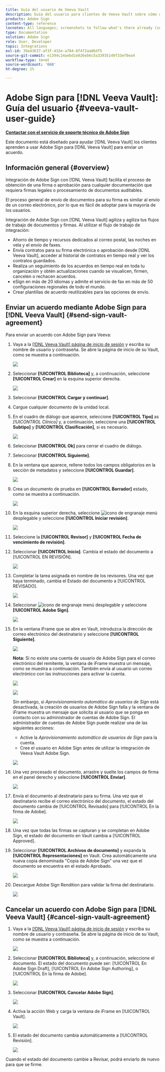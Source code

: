 ```yaml
---
title: Guía del usuario de Veeva Vault
description: Guía del usuario para clientes de Veeva Vault sobre cómo utilizar la integración de Adobe Sign con Veeva
products: Adobe Sign
content-type: reference
locnotes: All languages; screenshots to follow what's there already (seems there is a mix within a given language version of the article)
type: Documentation
solution: Adobe Sign
role: User, Developer
topic: Integrations
exl-id: 39a43637-af3f-432e-a784-8f472aa86df5
source-git-commit: e1394c24aebd1e026eb6c5a33935149f33ef8ea4
workflow-type: tm+mt
source-wordcount: '668'
ht-degree: 1%

---
```


# Adobe Sign para [!DNL Veeva Vault]: Guía del usuario {#veeva-vault-user-guide}

[**Contactar con el servicio de soporte técnico de Adobe Sign**](https://adobe.com/go/adobesign-support-center_es)

Este documento está diseñado para ayudar [!DNL Veeva Vault] los clientes aprenden a usar Adobe Sign para [!DNL Veeva Vault] para enviar un acuerdo.

## Información general {#overview}

Integración de Adobe Sign con [!DNL Veeva Vault] facilita el proceso de obtención de una firma o aprobación para cualquier documentación que requiera firmas legales o procesamiento de documentos auditables.

El proceso general de envío de documentos para su firma es similar al envío de un correo electrónico, por lo que es fácil de adoptar para la mayoría de los usuarios.

Integración de Adobe Sign con [!DNL Veeva Vault] agiliza y agiliza tus flujos de trabajo de documentos y firmas. Al utilizar el flujo de trabajo de integración:

* Ahorro de tiempo y recursos dedicados al correo postal, las noches en vela y el envío de faxes.
* Envía contratos para su firma electrónica o aprobación desde [!DNL Veeva Vault], acceder al historial de contratos en tiempo real y ver los contratos guardados.
* Realiza un seguimiento de los acuerdos en tiempo real en toda tu organización y obtén actualizaciones cuando se visualicen, firmen, cancelen o rechacen acuerdos.
* eSign en más de 20 idiomas y admite el servicio de fax en más de 50 configuraciones regionales de todo el mundo.
* Crear plantillas de acuerdo reutilizables para las opciones de envío.

## Enviar un acuerdo mediante Adobe Sign para [!DNL Veeva Vault] {#send-sign-vault-agreement}

Para enviar un acuerdo con Adobe Sign para Veeva:

1. Vaya a la [[!DNL Veeva Vault] página de inicio de sesión](https://login.veevavault.com/) y escriba su nombre de usuario y contraseña. Se abre la página de inicio de su Vault, como se muestra a continuación.

   ![](images/vault-home.png)

1. Seleccionar **[!UICONTROL Biblioteca]** y, a continuación, seleccione **[!UICONTROL Crear]** en la esquina superior derecha.

   ![](images/create-library.png)

1. Seleccionar **[!UICONTROL Cargar y continuar]**.

1. Cargue cualquier documento de la unidad local.

1. En el cuadro de diálogo que aparece, seleccione **[!UICONTROL Tipo]** as *[!UICONTROL Clínico]* y, a continuación, seleccione una **[!UICONTROL Subtipo]** y **[!UICONTROL Clasificación]**, si es necesario.

   ![](images/choose-document-type.png)

1. Seleccionar **[!UICONTROL Ok]** para cerrar el cuadro de diálogo.

1. Seleccionar **[!UICONTROL Siguiente]**.

1. En la ventana que aparece, rellene todos los campos obligatorios en la sección de metadatos y seleccione **[!UICONTROL Guardar]**.

   ![](images/metadata-details.png)

1. Crea un documento de prueba en **[!UICONTROL Borrador]** estado, como se muestra a continuación.

   ![](images/document-draft.png)

1. En la esquina superior derecha, seleccione ![icono de engranaje](images/icon-gear.png) menú desplegable y seleccione **[!UICONTROL Iniciar revisión]**.

   ![](images/start-review.png)

1. Seleccione la **[!UICONTROL Revisor]** y **[!UICONTROL Fecha de vencimiento de revisión]**.

1. Seleccionar **[!UICONTROL Inicio]**. Cambia el estado del documento a [!UICONTROL EN REVISIÓN].

   ![](images/in-review.png)

1. Completar la tarea asignada en nombre de los revisores. Una vez que haya terminado, cambia el Estado del documento a [!UICONTROL REVISADO].

   ![](images/reviewed-status.png)

1. Seleccionar ![icono de engranaje](images/icon-gear.png) menú desplegable y seleccione **[!UICONTROL Adobe Sign]**.

   ![](images/select-adobe-sign.png)

1. En la ventana iFrame que se abre en Vault, introduzca la dirección de correo electrónico del destinatario y seleccione **[!UICONTROL Siguiente]**.

   ![](images/iframe.png)

   **Nota:** Si no existe una cuenta de usuario de Adobe Sign para el correo electrónico del remitente, la ventana de iFrame muestra un mensaje, como se muestra a continuación. También envía al usuario un correo electrónico con las instrucciones para activar la cuenta.

   ![](images/iFrame-registration-message.png)

   ![](images/iFrame-confirm-email.png)

   Sin embargo, si *Aprovisionamiento automático de usuarios de Sign* está desactivada, la creación de usuarios de Adobe Sign falla y la ventana de iFrame muestra un mensaje que solicita al usuario que se ponga en contacto con su administrador de cuentas de Adobe Sign. El administrador de cuentas de Adobe Sign puede realizar una de las siguientes acciones:

   * Active la *Aprovisionamiento automático de usuarios de Sign* para la cuenta.
   * Cree el usuario en Adobe Sign antes de utilizar la integración de Veeva Vault Adobe Sign.

   ![](images/iFrame-contact-administrator.png)

1. Una vez procesado el documento, arrastre y suelte los campos de firma en el panel derecho y seleccione **[!UICONTROL Enviar]**.

   ![](images/add-signature-fields.png)

1. Envía el documento al destinatario para su firma. Una vez que el destinatario recibe el correo electrónico del documento, el estado del documento cambia de [!UICONTROL Revisado] para [!UICONTROL En la firma de Adobe].

   ![](images/in-adobe-signing.png)

1. Una vez que todas las firmas se capturan y se completan en Adobe Sign, el estado del documento en Vault cambia a [!UICONTROL Approved].

1. Seleccionar **[!UICONTROL Archivos de documento]** y expanda la **[!UICONTROL Representaciones]** en Vault. Crea automáticamente una nueva copia denominada &quot;Copia de Adobe Sign&quot; una vez que el documento se encuentra en el estado Aprobado.

   ![](images/document-files.png)

1. Descargue Adobe Sign Rendition para validar la firma del destinatario.

   ![](images/verify-signature.png)

## Cancelar un acuerdo con Adobe Sign para [!DNL Veeva Vault] {#cancel-sign-vault-agreement}

1. Vaya a la [[!DNL Veeva Vault] página de inicio de sesión](https://login.veevavault.com/) y escriba su nombre de usuario y contraseña. Se abre la página de inicio de su Vault, como se muestra a continuación.

   ![](images/vault-home.png)

1. Seleccionar **[!UICONTROL Biblioteca]** y, a continuación, seleccione el documento. El estado del documento puede ser: [!UICONTROL En Adobe Sign Draft], [!UICONTROL En Adobe Sign Authoring], o [!UICONTROL En la firma de Adobe].

   ![](images/document-adobe-sign-authoring.png)

1. Seleccionar **[!UICONTROL Cancelar Adobe Sign]**.

   ![](images/cancel-document.png)

1. Activa la acción Web y carga la ventana de iFrame en [!UICONTROL Vault].

   ![](images/cancelled-document.png)

1. El estado del documento cambia automáticamente a [!UICONTROL Revisión].

   ![](images/cancel-reviewed.png)

Cuando el estado del documento cambie a Revisar, podrá enviarlo de nuevo para que se firme.
